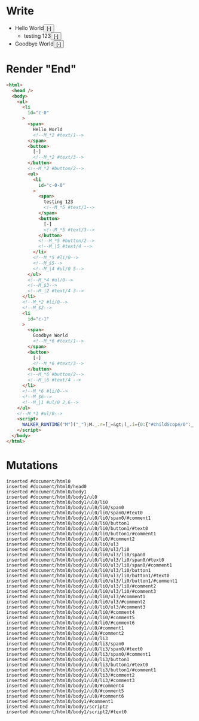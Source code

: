 # Write
  <ul><li id=c-0><span>Hello World<!--M_*2 #text/1--></span><button>[-]<!--M_*2 #text/3--></button><!--M_*2 #button/2--><ul><li id=c-0-0><span>testing 123<!--M_*5 #text/1--></span><button>[-]<!--M_*5 #text/3--></button><!--M_*5 #button/2--><!--M_|5 #text/4 --></li><!--M_*5 #li/0--><!--M_$5--><!--M_|4 #ul/0 5--></ul><!--M_*4 #ul/0--><!--M_$3--><!--M_|2 #text/4 3--></li><!--M_*2 #li/0--><!--M_$2--><li id=c-1><span>Goodbye World<!--M_*6 #text/1--></span><button>[-]<!--M_*6 #text/3--></button><!--M_*6 #button/2--><!--M_|6 #text/4 --></li><!--M_*6 #li/0--><!--M_$6--><!--M_|1 #ul/0 2,6--></ul><!--M_*1 #ul/0--><script>WALKER_RUNTIME("M")("_");M._.r=[_=>(_.i={0:{"#childScope/0":_.g={"#ul/0(":new Map(_.a=[[0,_.e={comment_comments:[{text:"testing 123"}],i:0,id:"c-0",open:!0,"#text/4(":_._["__tests__/tags/comments.marko_2_renderer"],"#text/4!":_.f={"#childScope/0":_.c={input_path:"c-0","#ul/0(":new Map(_.b=[[0,_.d={i:0,id:"c-0-0",open:!0}]])}}}],[1,_.h={i:1,id:"c-1",open:!0}]])}},1:_.g,2:_.e,3:_.f,4:_.c,5:_.d,6:_.h},_.d._=_.c,_.f._=_.e,_.e._=_.h._=_.g,_.i),5,"__tests__/tags/comments.marko_1_open",2,"__tests__/tags/comments.marko_1_open",6,"__tests__/tags/comments.marko_1_open",0];M._.w()</script>


# Render "End"
```html
<html>
  <head />
  <body>
    <ul>
      <li
        id="c-0"
      >
        <span>
          Hello World
          <!--M_*2 #text/1-->
        </span>
        <button>
          [-]
          <!--M_*2 #text/3-->
        </button>
        <!--M_*2 #button/2-->
        <ul>
          <li
            id="c-0-0"
          >
            <span>
              testing 123
              <!--M_*5 #text/1-->
            </span>
            <button>
              [-]
              <!--M_*5 #text/3-->
            </button>
            <!--M_*5 #button/2-->
            <!--M_|5 #text/4 -->
          </li>
          <!--M_*5 #li/0-->
          <!--M_$5-->
          <!--M_|4 #ul/0 5-->
        </ul>
        <!--M_*4 #ul/0-->
        <!--M_$3-->
        <!--M_|2 #text/4 3-->
      </li>
      <!--M_*2 #li/0-->
      <!--M_$2-->
      <li
        id="c-1"
      >
        <span>
          Goodbye World
          <!--M_*6 #text/1-->
        </span>
        <button>
          [-]
          <!--M_*6 #text/3-->
        </button>
        <!--M_*6 #button/2-->
        <!--M_|6 #text/4 -->
      </li>
      <!--M_*6 #li/0-->
      <!--M_$6-->
      <!--M_|1 #ul/0 2,6-->
    </ul>
    <!--M_*1 #ul/0-->
    <script>
      WALKER_RUNTIME("M")("_");M._.r=[_=&gt;(_.i={0:{"#childScope/0":_.g={"#ul/0(":new Map(_.a=[[0,_.e={comment_comments:[{text:"testing 123"}],i:0,id:"c-0",open:!0,"#text/4(":_._["__tests__/tags/comments.marko_2_renderer"],"#text/4!":_.f={"#childScope/0":_.c={input_path:"c-0","#ul/0(":new Map(_.b=[[0,_.d={i:0,id:"c-0-0",open:!0}]])}}}],[1,_.h={i:1,id:"c-1",open:!0}]])}},1:_.g,2:_.e,3:_.f,4:_.c,5:_.d,6:_.h},_.d._=_.c,_.f._=_.e,_.e._=_.h._=_.g,_.i),5,"__tests__/tags/comments.marko_1_open",2,"__tests__/tags/comments.marko_1_open",6,"__tests__/tags/comments.marko_1_open",0];M._.w()
    </script>
  </body>
</html>
```

# Mutations
```
inserted #document/html0
inserted #document/html0/head0
inserted #document/html0/body1
inserted #document/html0/body1/ul0
inserted #document/html0/body1/ul0/li0
inserted #document/html0/body1/ul0/li0/span0
inserted #document/html0/body1/ul0/li0/span0/#text0
inserted #document/html0/body1/ul0/li0/span0/#comment1
inserted #document/html0/body1/ul0/li0/button1
inserted #document/html0/body1/ul0/li0/button1/#text0
inserted #document/html0/body1/ul0/li0/button1/#comment1
inserted #document/html0/body1/ul0/li0/#comment2
inserted #document/html0/body1/ul0/li0/ul3
inserted #document/html0/body1/ul0/li0/ul3/li0
inserted #document/html0/body1/ul0/li0/ul3/li0/span0
inserted #document/html0/body1/ul0/li0/ul3/li0/span0/#text0
inserted #document/html0/body1/ul0/li0/ul3/li0/span0/#comment1
inserted #document/html0/body1/ul0/li0/ul3/li0/button1
inserted #document/html0/body1/ul0/li0/ul3/li0/button1/#text0
inserted #document/html0/body1/ul0/li0/ul3/li0/button1/#comment1
inserted #document/html0/body1/ul0/li0/ul3/li0/#comment2
inserted #document/html0/body1/ul0/li0/ul3/li0/#comment3
inserted #document/html0/body1/ul0/li0/ul3/#comment1
inserted #document/html0/body1/ul0/li0/ul3/#comment2
inserted #document/html0/body1/ul0/li0/ul3/#comment3
inserted #document/html0/body1/ul0/li0/#comment4
inserted #document/html0/body1/ul0/li0/#comment5
inserted #document/html0/body1/ul0/li0/#comment6
inserted #document/html0/body1/ul0/#comment1
inserted #document/html0/body1/ul0/#comment2
inserted #document/html0/body1/ul0/li3
inserted #document/html0/body1/ul0/li3/span0
inserted #document/html0/body1/ul0/li3/span0/#text0
inserted #document/html0/body1/ul0/li3/span0/#comment1
inserted #document/html0/body1/ul0/li3/button1
inserted #document/html0/body1/ul0/li3/button1/#text0
inserted #document/html0/body1/ul0/li3/button1/#comment1
inserted #document/html0/body1/ul0/li3/#comment2
inserted #document/html0/body1/ul0/li3/#comment3
inserted #document/html0/body1/ul0/#comment4
inserted #document/html0/body1/ul0/#comment5
inserted #document/html0/body1/ul0/#comment6
inserted #document/html0/body1/#comment1
inserted #document/html0/body1/script2
inserted #document/html0/body1/script2/#text0
```